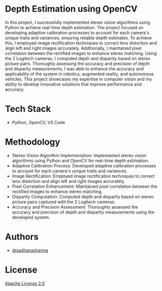 # Depth Estimation using OpenCV
In this project, I successfully implemented stereo vision algorithms using Python to achieve real-time depth estimation. The project focused on developing adaptive calibration processes to account for each camera's unique traits and variances, ensuring reliable depth estimates. To achieve this, I employed image rectification techniques to correct lens distortion and align left and right images accurately. Additionally, I maintained pixel correlation between the rectified images to enhance stereo matching.
Using the 2 Logitech cameras, I computed depth and disparity based on stereo picture pairs. Thoroughly assessing the accuracy and precision of depth and disparity measurements, I was able to enhance the accuracy and applicability of the system in robotics, augmented reality, and autonomous vehicles. This project showcases my expertise in computer vision and my ability to develop innovative solutions that improve performance and accuracy.


# Tech Stack
 * Python, OpenCV, VS Code

# Methodology
 * Stereo Vision Algorithm Implementation: Implemented stereo vision algorithms using Python and OpenCV for real-time depth estimation.
 * Adaptive Calibration Process: Developed adaptive calibration processes to account for each camera's unique traits and variances.
 * Image Rectification: Employed image rectification techniques to correct lens distortion and align left and right images accurately.
 * Pixel Correlation Enhancement: Maintained pixel correlation between the rectified images to enhance stereo matching.
 * Disparity Computation: Computed depth and disparity based on stereo picture pairs captured with the 2 Logitech cameras.
 * Accuracy and Precision Assessment: Thoroughly assessed the accuracy and precision of depth and disparity measurements using the developed system.

# Authors
* [@sadhanasharma](https://www.linkedin.com/in/sadhana-sharma-/)

# License
[Apache License 2.0]()
